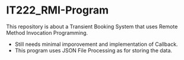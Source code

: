 # IT222_RMI-Program
This repository is about a Transient Booking System that uses Remote Method Invocation Programming. 
- Still needs minimal imporovement and implementation of Callback.
- This program uses JSON File Processing as for storing the data.
